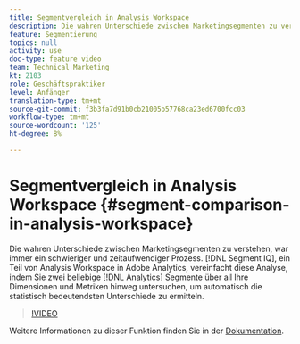 ```yaml
---
title: Segmentvergleich in Analysis Workspace
description: Die wahren Unterschiede zwischen Marketingsegmenten zu verstehen, war immer ein schwieriger und zeitaufwendiger Prozess. Segment-IQ, Teil von Analysis Workspace in Adobe Analytics, vereinfacht diese Analyse, indem Sie zwei beliebige Analytics-Segmente für alle Ihre Dimensionen und Metriken untersuchen, um automatisch die statistisch bedeutendsten Unterschiede zu ermitteln.
feature: Segmentierung
topics: null
activity: use
doc-type: feature video
team: Technical Marketing
kt: 2103
role: Geschäftspraktiker
level: Anfänger
translation-type: tm+mt
source-git-commit: f3b3fa7d91b0cb21005b57768ca23ed6700fcc03
workflow-type: tm+mt
source-wordcount: '125'
ht-degree: 8%

---
```



#  Segmentvergleich in Analysis Workspace  {#segment-comparison-in-analysis-workspace}

Die wahren Unterschiede zwischen Marketingsegmenten zu verstehen, war immer ein schwieriger und zeitaufwendiger Prozess. [!DNL Segment IQ], ein Teil von Analysis Workspace in Adobe Analytics, vereinfacht diese Analyse, indem Sie zwei beliebige  [!DNL Analytics]  Segmente über all Ihre   Dimensionen und   Metriken hinweg untersuchen, um automatisch die statistisch bedeutendsten Unterschiede zu ermitteln.

>[!VIDEO](https://video.tv.adobe.com/v/23976/?quality=12)

Weitere Informationen zu dieser Funktion finden Sie in der [Dokumentation](https://marketing.adobe.com/resources/help/de_DE/analytics/analysis-workspace/segment-comparison.html).
